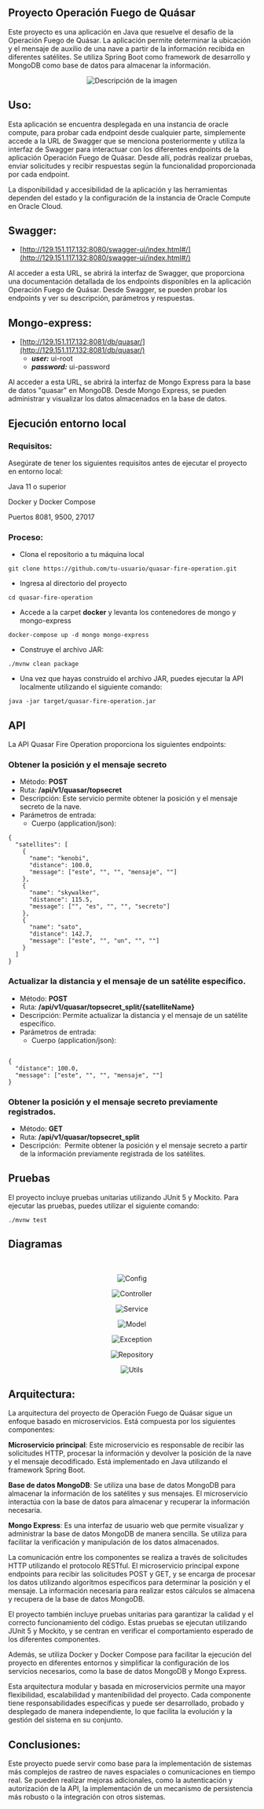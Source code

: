    
## **Proyecto Operación Fuego de Quásar**

Este proyecto es una aplicación en Java que resuelve el desafío de la Operación Fuego de Quásar. La aplicación permite determinar la ubicación y el mensaje de auxilio de una nave a partir de la información recibida en diferentes satélites. Se utiliza Spring Boot como framework de desarrollo y MongoDB como base de datos para almacenar la información.


<p align="center">
  <img src="https://33333.cdn.cke-cs.com/kSW7V9NHUXugvhoQeFaf/images/a1558f69d68788a5236e7d8ff412960f38bc0695dfecd04b.png" alt="Descripción de la imagen">
</p>



## **Uso:**

Esta aplicación se encuentra desplegada en una instancia de oracle compute, para probar cada endpoint desde cualquier parte, simplemente accede a la URL de Swagger que se menciona posteriormente y utiliza la interfaz de Swagger para interactuar con los diferentes endpoints de la aplicación Operación Fuego de Quásar. Desde allí, podrás realizar pruebas, enviar solicitudes y recibir respuestas según la funcionalidad proporcionada por cada endpoint.

La disponibilidad y accesibilidad de la aplicación y las herramientas dependen del estado y la configuración de la instancia de Oracle Compute en Oracle Cloud.

## **Swagger:**

*   [http://129.151.117.132:8080/swagger-ui/index.html#/](http://129.151.117.132:8080/swagger-ui/index.html#/)

Al acceder a esta URL, se abrirá la interfaz de Swagger, que proporciona una documentación detallada de los endpoints disponibles en la aplicación Operación Fuego de Quásar. Desde Swagger, se pueden probar los endpoints y ver su descripción, parámetros y respuestas.

## **Mongo-express:**

*   [http://129.151.117.132:8081/db/quasar/](http://129.151.117.132:8081/db/quasar/)
    *   _**user:**_ ui-root
    *   _**password:**_ ui-password

Al acceder a esta URL, se abrirá la interfaz de Mongo Express para la base de datos "quasar" en MongoDB. Desde Mongo Express, se pueden administrar y visualizar los datos almacenados en la base de datos.

## **Ejecución entorno local**

### **Requisitos:**

Asegúrate de tener los siguientes requisitos antes de ejecutar el proyecto en entorno local:

Java 11 o superior

Docker y Docker Compose

Puertos 8081, 9500, 27017

### **Proceso:**

*   Clona el repositorio a tu máquina local

```plaintext
git clone https://github.com/tu-usuario/quasar-fire-operation.git
```

*   Ingresa al directorio del proyecto

```plaintext
cd quasar-fire-operation
```

*   Accede a la carpet **docker** y levanta los contenedores de mongo y mongo-express

```plaintext
docker-compose up -d mongo mongo-express
```

*   Construye el archivo JAR:

```plaintext
./mvnw clean package
```

*   Una vez que hayas construido el archivo JAR, puedes ejecutar la API localmente utilizando el siguiente comando:

```plaintext
java -jar target/quasar-fire-operation.jar
```

## **API**

La API Quasar Fire Operation proporciona los siguientes endpoints:

### **Obtener la posición y el mensaje secreto**

*   Método: **POST**
*   Ruta: **/api/v1/quasar/topsecret**
*   Descripción: Este servicio permite obtener la posición y el mensaje secreto de la nave.
*   Parámetros de entrada:
    *   Cuerpo (application/json):

```plaintext
{
  "satellites": [
    {
      "name": "kenobi",
      "distance": 100.0,
      "message": ["este", "", "", "mensaje", ""]
    },
    {
      "name": "skywalker",
      "distance": 115.5,
      "message": ["", "es", "", "", "secreto"]
    },
    {
      "name": "sato",
      "distance": 142.7,
      "message": ["este", "", "un", "", ""]
    }
  ]
}
```

### **Actualizar la distancia y el mensaje de un satélite específico.**

*   Método: **POST**
*   Ruta: **/api/v1/quasar/topsecret\_split/{satelliteName}**
*   Descripción: Permite actualizar la distancia y el mensaje de un satélite específico.
*   Parámetros de entrada:
    *   Cuerpo (application/json):

```plaintext

{
  "distance": 100.0,
  "message": ["este", "", "", "mensaje", ""]
}
```

### **Obtener la posición y el mensaje secreto previamente registrados.**

*   Método: **GET**
*   Ruta: **/api/v1/quasar/topsecret\_split**
*   Descripción:  Permite obtener la posición y el mensaje secreto a partir de la información previamente registrada de los satélites.

## **Pruebas**

El proyecto incluye pruebas unitarias utilizando JUnit 5 y Mockito. Para ejecutar las pruebas, puedes utilizar el siguiente comando:

```plaintext
./mvnw test
```

## **Diagramas**

<br>
<p align="center">
  <img src="diagrams/config.png" alt="Config">
</p>

<p align="center">
  <img src="diagrams/controller.png" alt="Controller">
</p>

<p align="center">
  <img src="diagrams/service.png" alt="Service">
</p>

<p align="center">
  <img src="diagrams/model.png" alt="Model">
</p>

<p align="center">
  <img src="diagrams/exception.png" alt="Exception">
</p>

<p align="center">
  <img src="diagrams/repository.png" alt="Repository">
</p>

<p align="center">
  <img src="diagrams/utils.png" alt="Utils">
</p>


## **Arquitectura:**

La arquitectura del proyecto de Operación Fuego de Quásar sigue un enfoque basado en microservicios. Está compuesta por los siguientes componentes:

**Microservicio principal**: Este microservicio es responsable de recibir las solicitudes HTTP, procesar la información y devolver la posición de la nave y el mensaje decodificado. Está implementado en Java utilizando el framework Spring Boot.

**Base de datos MongoDB**: Se utiliza una base de datos MongoDB para almacenar la información de los satélites y sus mensajes. El microservicio interactúa con la base de datos para almacenar y recuperar la información necesaria.

**Mongo Express**: Es una interfaz de usuario web que permite visualizar y administrar la base de datos MongoDB de manera sencilla. Se utiliza para facilitar la verificación y manipulación de los datos almacenados.

La comunicación entre los componentes se realiza a través de solicitudes HTTP utilizando el protocolo RESTful. El microservicio principal expone endpoints para recibir las solicitudes POST y GET, y se encarga de procesar los datos utilizando algoritmos específicos para determinar la posición y el mensaje. La información necesaria para realizar estos cálculos se almacena y recupera de la base de datos MongoDB.

El proyecto también incluye pruebas unitarias para garantizar la calidad y el correcto funcionamiento del código. Estas pruebas se ejecutan utilizando JUnit 5 y Mockito, y se centran en verificar el comportamiento esperado de los diferentes componentes.

Además, se utiliza Docker y Docker Compose para facilitar la ejecución del proyecto en diferentes entornos y simplificar la configuración de los servicios necesarios, como la base de datos MongoDB y Mongo Express.

Esta arquitectura modular y basada en microservicios permite una mayor flexibilidad, escalabilidad y mantenibilidad del proyecto. Cada componente tiene responsabilidades específicas y puede ser desarrollado, probado y desplegado de manera independiente, lo que facilita la evolución y la gestión del sistema en su conjunto.

## **Conclusiones:**

Este proyecto puede servir como base para la implementación de sistemas más complejos de rastreo de naves espaciales o comunicaciones en tiempo real. Se pueden realizar mejoras adicionales, como la autenticación y autorización de la API, la implementación de un mecanismo de persistencia más robusto o la integración con otros sistemas.